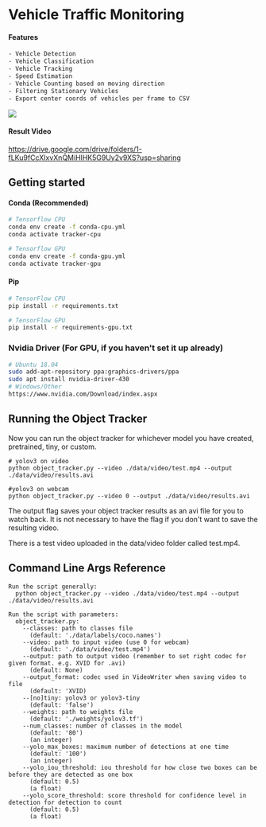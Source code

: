 # Vehicle Traffic Monitoring

#### Features

```bash
- Vehicle Detection
- Vehicle Classification
- Vehicle Tracking
- Speed Estimation
- Vehicle Counting based on moving direction
- Filtering Stationary Vehicles
- Export center coords of vehicles per frame to CSV
```

![](https://github.com/Supernova1024/Vehicle_tracking_speed_count/blob/main/result.PNG)

#### Result Video
https://drive.google.com/drive/folders/1-fLKu9fCcXIxvXnQMiHlHK5G9Uy2v9XS?usp=sharing

## Getting started

#### Conda (Recommended)

```bash
# Tensorflow CPU
conda env create -f conda-cpu.yml
conda activate tracker-cpu

# Tensorflow GPU
conda env create -f conda-gpu.yml
conda activate tracker-gpu
```

#### Pip
```bash
# TensorFlow CPU
pip install -r requirements.txt

# TensorFlow GPU
pip install -r requirements-gpu.txt
```

### Nvidia Driver (For GPU, if you haven't set it up already)
```bash
# Ubuntu 18.04
sudo add-apt-repository ppa:graphics-drivers/ppa
sudo apt install nvidia-driver-430
# Windows/Other
https://www.nvidia.com/Download/index.aspx
```

## Running the Object Tracker
Now you can run the object tracker for whichever model you have created, pretrained, tiny, or custom.
```
# yolov3 on video
python object_tracker.py --video ./data/video/test.mp4 --output ./data/video/results.avi

#yolov3 on webcam 
python object_tracker.py --video 0 --output ./data/video/results.avi

```
The output flag saves your object tracker results as an avi file for you to watch back. It is not necessary to have the flag if you don't want to save the resulting video.

There is a test video uploaded in the data/video folder called test.mp4.

## Command Line Args Reference
```
Run the script generally:
  python object_tracker.py --video ./data/video/test.mp4 --output ./data/video/results.avi

Run the script with parameters:
  object_tracker.py:
    --classes: path to classes file
      (default: './data/labels/coco.names')
    --video: path to input video (use 0 for webcam)
      (default: './data/video/test.mp4')
    --output: path to output video (remember to set right codec for given format. e.g. XVID for .avi)
      (default: None)
    --output_format: codec used in VideoWriter when saving video to file
      (default: 'XVID)
    --[no]tiny: yolov3 or yolov3-tiny
      (default: 'false')
    --weights: path to weights file
      (default: './weights/yolov3.tf')
    --num_classes: number of classes in the model
      (default: '80')
      (an integer)
    --yolo_max_boxes: maximum number of detections at one time
      (default: '100')
      (an integer)
    --yolo_iou_threshold: iou threshold for how close two boxes can be before they are detected as one box
      (default: 0.5)
      (a float)
    --yolo_score_threshold: score threshold for confidence level in detection for detection to count
      (default: 0.5)
      (a float)
```

